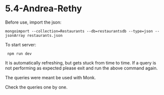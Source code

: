 # 5.4-Andrea-Rethy

Before use, import the json:

```
mongoimport --collection=Restaurants --db=restaurantsdb --type=json --jsonArray restaurants.json
```

To start server:

```
 npm run dev
```

It is automatically refreshing, but gets stuck from time to time. If a query is not performing as expected please exit and run the above command again.

The queries were meant be used with Monk.

Check the queries one by one.
